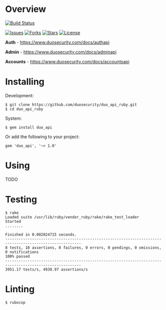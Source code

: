 # Overview

[![Build Status](https://travis-ci.org/duosecurity/duo_api_ruby.svg?branch=master)](https://travis-ci.org/duosecurity/duo_api_ruby)

[![Issues](https://img.shields.io/github/issues/duosecurity/duo_api_ruby)](https://github.com/duosecurity/duo_api_ruby/issues)
[![Forks](https://img.shields.io/github/forks/duosecurity/duo_api_ruby)](https://github.com/duosecurity/duo_api_ruby/network/members)
[![Stars](https://img.shields.io/github/stars/duosecurity/duo_api_ruby)](https://github.com/duosecurity/duo_api_ruby/stargazers)
[![License](https://img.shields.io/badge/License-View%20License-orange)](https://github.com/duosecurity/duo_api_ruby/blob/master/LICENSE)


**Auth** - https://www.duosecurity.com/docs/authapi

**Admin** - https://www.duosecurity.com/docs/adminapi

**Accounts** - https://www.duosecurity.com/docs/accountsapi

# Installing

Development:

```
$ git clone https://github.com/duosecurity/duo_api_ruby.git
$ cd duo_api_ruby
```

System:

```
$ gem install duo_api
```

Or add the following to your project:

```
gem 'duo_api', '~> 1.0'
```

# Using

TODO

# Testing

```
$ rake
Loaded suite /usr/lib/ruby/vendor_ruby/rake/rake_test_loader
Started
........

Finished in 0.002024715 seconds.
--------------------------------------------------------------------------------------------------------
8 tests, 10 assertions, 0 failures, 0 errors, 0 pendings, 0 omissions, 0 notifications
100% passed
--------------------------------------------------------------------------------------------------------
3951.17 tests/s, 4938.97 assertions/s
```

# Linting

```
$ rubocop
```
